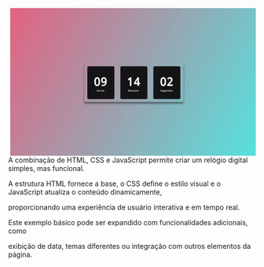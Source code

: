 
<img align="right" alt="Hiallys-icone" height="300" width="500" src="GIF RELOGIO.gif">


A combinação de HTML, CSS e JavaScript permite criar um relógio digital simples, mas funcional. 

A estrutura HTML fornece a base, o CSS define o estilo visual e o JavaScript atualiza o conteúdo dinamicamente,

proporcionando uma experiência de usuário interativa e em tempo real. 

Este exemplo básico pode ser expandido com funcionalidades adicionais, como

exibição de data, temas diferentes ou integração com outros elementos da página.
